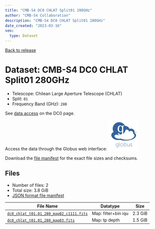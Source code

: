 ```yaml
---
title: "CMB-S4 DC0 CHLAT Split01 280GHz"
author: "CMB-S4 Collaboration"
description: "CMB-S4 DC0 CHLAT Split01 280GHz"
date_created: "2023-03-16"
seo:
  type: Dataset
---
```


[Back to release](./dc0.html#datasets)

# Dataset: CMB-S4 DC0 CHLAT Split01 280GHz

- Telescope: Chilean Large Aperture Telescope (CHLAT) 
- Split: `01`
- Frequency Band (GHz): `280`

See [data access](./dc0.html#data-access) on the DC0 page.

Access the data through the Globus web interface: [![Download via Globus](images/globus-logo.png)](https://app.globus.org/file-manager?origin_id=38f01147-f09e-483d-a552-3866669a846d&origin_path=%2Fdatareleases%2Fdc0%2Fmission%2Fchlat%2Fsplit01%2F280%2F)

Download the [file manifest](https://g-456d30.0ed28.75bc.data.globus.org/datareleases/dc0/mission/chlat/split01/280/manifest.json) for the exact file sizes and checksums.

## Files

- Number of files: 2
- Total size: 3.8 GiB
- [JSON format file manifest](https://g-456d30.0ed28.75bc.data.globus.org/datareleases/dc0/mission/chlat/split01/280/manifest.json)

|                                                                                File Name                                                                                |      Datatype       |  Size   |
| ----------------------------------------------------------------------------------------------------------------------------------------------------------------------- | ------------------- | ------- |
| [`dc0_chlat_t01.01_280_map02_c1111.fits`](https://g-456d30.0ed28.75bc.data.globus.org/datareleases/dc0/mission/chlat/split01/280/dc0_chlat_t01.01_280_map02_c1111.fits) | Map: filter+bin iqu | 2.3 GiB |
| [`dc0_chlat_t01.01_280_map03.fits`](https://g-456d30.0ed28.75bc.data.globus.org/datareleases/dc0/mission/chlat/split01/280/dc0_chlat_t01.01_280_map03.fits)             | Map: tp depth       | 1.5 GiB |
